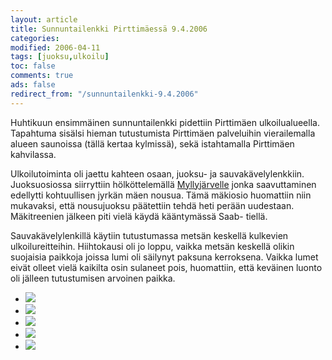 ```yaml
--- 
layout: article 
title: Sunnuntailenkki Pirttimäessä 9.4.2006 
categories: 
modified: 2006-04-11 
tags: [juoksu,ulkoilu]
toc: false 
comments: true 
ads: false 
redirect_from: "/sunnuntailenkki-9.4.2006" 
--- 
```


Huhtikuun ensimmäinen sunnuntailenkki pidettiin Pirttimäen
ulkoilualueella. Tapahtuma sisälsi hieman tutustumista Pirttimäen
palveluihin vierailemalla alueen saunoissa (tällä kertaa kylmissä), sekä
istahtamalla Pirttimäen kahvilassa.

Ulkoilutoiminta oli jaettu kahteen osaan, juoksu- ja
sauvakävelylenkkiin. Juoksuosiossa siirryttiin hölköttelemällä
[Myllyjärvelle](http://kartat.espoo.fi/cgi-bin/Gifmap.dll?Theme=Opaskartta&West=36031.3&South=85347.3&East=36931.3&North=86147.4&Height=400&Width=450&Command=DisplayLink&Language=fin&Info=85751.3,36491.3,Myllyj%E4rven%20%28etel.%29%20uimaranta&Page) jonka
saavuttaminen edellytti kohtuullisen jyrkän mäen nousua. Tämä mäkiosio
huomattiin niin mukavaksi, että nousujuoksu päätettiin tehdä heti perään
uudestaan. Mäkitreenien jälkeen piti vielä käydä kääntymässä Saab-
tiellä.

Sauvakävelylenkillä käytiin tutustumassa metsän keskellä kulkevien
ulkoilureitteihin. Hiihtokausi oli jo loppu, vaikka metsän keskellä
olikin suojaisia paikkoja joissa lumi oli säilynyt paksuna kerroksena.
Vaikka lumet eivät olleet vielä kaikilta osin sulaneet pois, huomattiin,
että keväinen luonto oli jälleen tutustumisen arvoinen paikka.

<div class="image-gallery">

-   [![](/Media/Default/ImageGalleries/sunnuntailenkki-9.4.2006/Thumbnails/peruskuntosl20060409_01b.jpg)](/Media/Default/ImageGalleries/sunnuntailenkki-9.4.2006/peruskuntosl20060409_01b.jpg)
-   [![](/Media/Default/ImageGalleries/sunnuntailenkki-9.4.2006/Thumbnails/peruskuntosl20060409_02b.jpg)](/Media/Default/ImageGalleries/sunnuntailenkki-9.4.2006/peruskuntosl20060409_02b.jpg)
-   [![](/Media/Default/ImageGalleries/sunnuntailenkki-9.4.2006/Thumbnails/peruskuntosl20060409_03b.jpg)](/Media/Default/ImageGalleries/sunnuntailenkki-9.4.2006/peruskuntosl20060409_03b.jpg)
-   [![](/Media/Default/ImageGalleries/sunnuntailenkki-9.4.2006/Thumbnails/peruskuntosl20060409_04b.jpg)](/Media/Default/ImageGalleries/sunnuntailenkki-9.4.2006/peruskuntosl20060409_04b.jpg)
-   [![](/Media/Default/ImageGalleries/sunnuntailenkki-9.4.2006/Thumbnails/peruskuntosl20060409_05b.jpg)](/Media/Default/ImageGalleries/sunnuntailenkki-9.4.2006/peruskuntosl20060409_05b.jpg)

</div>
